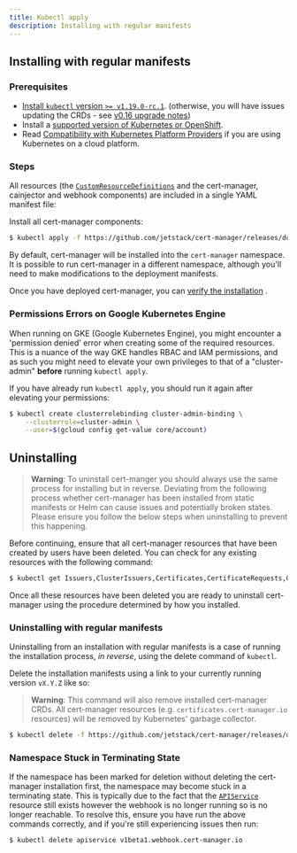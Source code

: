 ```yaml
---
title: Kubectl apply
description: Installing with regular manifests
---
```


## Installing with regular manifests

### Prerequisites

- [Install `kubectl` version `>= v1.19.0-rc.1`](https://kubernetes.io/docs/tasks/tools/).
  (otherwise, you will have issues updating the CRDs - see
  [v0.16 upgrade notes](../upgrading/upgrading-0.15-0.16/#issue-with-older-versions-of-kubectl))
- Install a
  [supported version of Kubernetes or OpenShift](../supported-releases/).
- Read [Compatibility with Kubernetes Platform Providers](../compatibility/) if
  you are using Kubernetes on a cloud platform.

### Steps

All resources (the
[`CustomResourceDefinitions`](https://kubernetes.io/docs/concepts/extend-kubernetes/api-extension/custom-resources/#customresourcedefinitions)
and the cert-manager, cainjector and webhook components) are included in a
single YAML manifest file:

Install all cert-manager components:

```bash
$ kubectl apply -f https://github.com/jetstack/cert-manager/releases/download/v1.6.1/cert-manager.yaml
```

By default, cert-manager will be installed into the `cert-manager` namespace. It
is possible to run cert-manager in a different namespace, although you'll need
to make modifications to the deployment manifests.

Once you have deployed cert-manager, you can
[verify the installation](../verify/) .

### Permissions Errors on Google Kubernetes Engine

When running on GKE (Google Kubernetes Engine), you might encounter a
'permission denied' error when creating some of the required resources. This is
a nuance of the way GKE handles RBAC and IAM permissions, and as such you might
need to elevate your own privileges to that of a "cluster-admin" **before**
running `kubectl apply`.

If you have already run `kubectl apply`, you should run it again after elevating
your permissions:

```bash
$ kubectl create clusterrolebinding cluster-admin-binding \
    --clusterrole=cluster-admin \
    --user=$(gcloud config get-value core/account)
```

## Uninstalling

> **Warning**: To uninstall cert-manger you should always use the same process
> for installing but in reverse. Deviating from the following process whether
> cert-manager has been installed from static manifests or Helm can cause issues
> and potentially broken states. Please ensure you follow the below steps when
> uninstalling to prevent this happening.

Before continuing, ensure that all cert-manager resources that have been created
by users have been deleted. You can check for any existing resources with the
following command:

```bash
$ kubectl get Issuers,ClusterIssuers,Certificates,CertificateRequests,Orders,Challenges --all-namespaces
```

Once all these resources have been deleted you are ready to uninstall
cert-manager using the procedure determined by how you installed.

### Uninstalling with regular manifests

Uninstalling from an installation with regular manifests is a case of running
the installation process, _in reverse_, using the delete command of `kubectl`.

Delete the installation manifests using a link to your currently running version
`vX.Y.Z` like so:

> **Warning**: This command will also remove installed cert-manager CRDs. All
> cert-manager resources (e.g. `certificates.cert-manager.io` resources) will be
> removed by Kubernetes' garbage collector.

```bash
$ kubectl delete -f https://github.com/jetstack/cert-manager/releases/download/vX.Y.Z/cert-manager.yaml
```

### Namespace Stuck in Terminating State

If the namespace has been marked for deletion without deleting the cert-manager
installation first, the namespace may become stuck in a terminating state. This
is typically due to the fact that the
[`APIService`](https://kubernetes.io/docs/tasks/access-kubernetes-api/setup-extension-api-server)
resource still exists however the webhook is no longer running so is no longer
reachable. To resolve this, ensure you have run the above commands correctly,
and if you're still experiencing issues then run:

```bash
$ kubectl delete apiservice v1beta1.webhook.cert-manager.io
```
